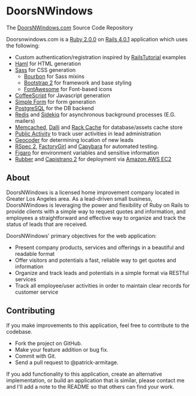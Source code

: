 DoorsNWindows
=============

The [DoorsNWindows.com](https://doorsnwindows.com/) Source Code Repository

Doorsnwindows.com is a [Ruby 2.0.0](http://www.ruby-doc.org/core-2.0.0/) on [Rails 4.0.1](http://api.rubyonrails.org/) application which uses the following:

- Custom authentication/registration inspired by [RailsTutorial](http://ruby.railstutorial.org/chapters/sign-up#top) examples
- [Haml](http://haml.info/) for HTML generation
- [Sass](http://sass-lang.com/) for CSS generation
  * [Bourbon](http://bourbon.io/) for Sass mixins
  * [Bootstrap 2](http://getbootstrap.com/2.3.2/) for framework and base styling
  * [FontAwesome](http://fortawesome.github.io/Font-Awesome/) for Font-based icons
- [CoffeeScript](http://coffeescript.org/) for Javascript generation
- [Simple Form](https://github.com/plataformatec/simple_form/) for form generation
- [PostgreSQL](http://www.postgresql.org/) for the DB backend
- [Redis](http://redis.io/) and [Sidekiq](https://github.com/mperham/sidekiq) for asynchronous background processes (E.G. mailers)
- [Memcached](http://memcached.org/), [Dalli](https://github.com/mperham/dalli) and [Rack Cache](http://rtomayko.github.io/rack-cache/) for database/assets cache store
- [Public Activity](https://github.com/pokonski/public_activity) to track user activities in lead administration
- [Geocoder](http://www.rubygeocoder.com/) for determining location of new leads
- [RSpec 2](http://rspec.info/), [FactoryGirl](https://github.com/thoughtbot/factory_girl) and [Capybara](https://github.com/jnicklas/capybara) for automated testing.
- [Figaro](https://github.com/laserlemon/figaro) for environment variables and sensitive information
- [Rubber](https://github.com/rubber/rubber) and [Capistrano 2](https://github.com/capistrano/capistrano/tree/v2.15.4) for deployment via [Amazon AWS EC2](http://aws.amazon.com/ec2/)

About
-----

DoorsNWindows is a licensed home improvement company located in Greater Los Angeles area.
As a lead-driven small business, DoorsNWindows is leveraging the power and flexibility of
Ruby on Rails to provide clients with a simple way to request quotes and information,
and employees a straightforward and effective way to organize and track the status of leads
that are received.

DoorsNWindows' primary objectives for the web application:
- Present company products, services and offerings in a beautiful and readable format
- Offer visitors and potentials a fast, reliable way to get quotes and information
- Organize and track leads and potentials in a simple format via RESTful services
- Track all employee/user activities in order to maintain clear records for customer service

Contributing
------------

If you make improvements to this application, feel free to contribute to the codebase.

- Fork the project on GitHub.
- Make your feature addition or bug fix.
- Commit with Git.
- Send a pull request to @patrick-armitage.

If you add functionality to this application, create an alternative implementation,
or build an application that is similar, please contact me and I'll add a note to
the README so that others can find your work.